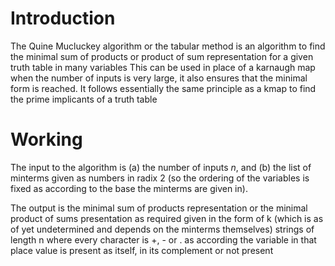 # Introduction
The Quine Mucluckey algorithm or the tabular method is an algorithm to find the minimal sum of products or product of sum representation for a given truth table in many variables
This can be used in place of a karnaugh map when the number of inputs is very large, it also ensures that the minimal form is reached. It follows essentially the same principle as a kmap to find the prime implicants of a truth table


# Working
The input to the algorithm is (a) the number of inputs _n_, and (b) the list of minterms given as numbers in radix 2 (so the ordering of the variables is fixed as according to the base the minterms are given in).

The output is the minimal sum of products representation or the minimal product of sums presentation as required given in the form of k (which is as of yet undetermined and depends on the minterms themselves) strings of length n where every character is +, - or . as according the variable in that place value is present as itself, in its complement or not present 
